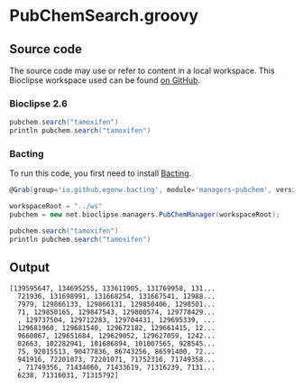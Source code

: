 # PubChemSearch.groovy
## Source code
The source code may use or refer to content in a local workspace. This
Bioclipse workspace used can be found
[on GitHub](https://github.com/bioclipse/bioclipse.scripting/tree/master/ws/).
### Bioclipse 2.6
```groovy
pubchem.search("tamoxifen")
println pubchem.search("tamoxifen")
```
### Bacting
To run this code, you first need to install
[Bacting](https://github.com/egonw/bacting).
<br />
```groovy
@Grab(group='io.github.egonw.bacting', module='managers-pubchem', version='0.0.13')

workspaceRoot = "../ws"
pubchem = new net.bioclipse.managers.PubChemManager(workspaceRoot);

pubchem.search("tamoxifen")
println pubchem.search("tamoxifen")
```
## Output
```plain
[139595647, 134695255, 133611905, 131769958, 131...
  721936, 131698991, 131668254, 131667541, 12988...
  7979, 129866133, 129866131, 129850406, 1298501...
  71, 129850165, 129847543, 129800574, 129778429...
  , 129737504, 129712283, 129704431, 129695339, ...
  129681960, 129681540, 129672182, 129661415, 12...
  9660867, 129651684, 129629052, 129627059, 1242...
  02663, 102282941, 101686894, 101007565, 928545...
  75, 92015513, 90477836, 86743256, 86591400, 72...
  941916, 72201073, 72201071, 71752316, 71749358...
  , 71749356, 71434060, 71433619, 71316239, 7131...
  6238, 71316031, 71315792]
```
